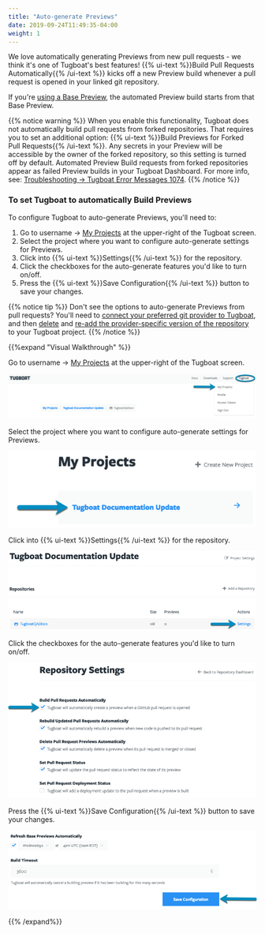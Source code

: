 ```yaml
---
title: "Auto-generate Previews"
date: 2019-09-24T11:49:35-04:00
weight: 1
---
```


We love automatically generating Previews from new pull requests - we think it's
one of Tugboat's best features! {{% ui-text %}}Build Pull Requests
Automatically{{% /ui-text %}} kicks off a new Preview build whenever a pull
request is opened in your linked git repository.

If you're [using a Base Preview](/building-a-preview/work-with-base-previews/),
the automated Preview build starts from that Base Preview.

{{% notice warning %}} When you enable this functionality, Tugboat does not
automatically build pull requests from forked repositories. That requires you to
set an additional option: {{% ui-text %}}Build Previews for Forked Pull
Requests{{% /ui-text %}}. Any secrets in your Preview will be accessible by the
owner of the forked repository, so this setting is turned off by default.
Automated Preview Build requests from forked repositories appear as failed
Preview builds in your Tugboat Dashboard. For more info, see:
[Troubleshooting -> Tugboat Error Messages 1074](/troubleshooting/fix-problem-x/#1074-repo-configuration-does-not-allow-building-of-pull-requests-from-forks).
{{% /notice %}}

### To set Tugboat to automatically Build Previews

To configure Tugboat to auto-generate Previews, you'll need to:

1. Go to username -> [My Projects](https://dashboard.tugboat.qa/projects) at the
   upper-right of the Tugboat screen.
2. Select the project where you want to configure auto-generate settings for
   Previews.
3. Click into {{% ui-text %}}Settings{{% /ui-text %}} for the repository.
4. Click the checkboxes for the auto-generate features you'd like to turn
   on/off.
5. Press the {{% ui-text %}}Save Configuration{{% /ui-text %}} button to save
   your changes.

{{% notice tip %}} Don't see the options to auto-generate Previews from pull
requests? You'll need to
[connect your preferred git provider to Tugboat](/setting-up-tugboat/connect-with-your-provider/),
and then
[delete](/setting-up-tugboat/select-repo-settings/#delete-the-repository) and
[re-add the provider-specific version of the repository](/setting-up-tugboat/add-repos-to-the-project/)
to your Tugboat project. {{% /notice %}}

{{%expand "Visual Walkthrough" %}}

Go to username -> [My Projects](https://dashboard.tugboat.qa/projects) at the
upper-right of the Tugboat screen.

![Go to username -> My Projects](/_images/go-to-user-my-projects.png)

Select the project where you want to configure auto-generate settings for
Previews.

![Select the project](/_images/select-a-project.png)

Click into {{% ui-text %}}Settings{{% /ui-text %}} for the repository.

![Go to Repository Settings](/_images/go-to-repository-settings.png)

Click the checkboxes for the auto-generate features you'd like to turn on/off.

![Click the checkboxes to turn auto-build Preview options on or off](/_images/auto-build-preview-repository-settings.png)

Press the {{% ui-text %}}Save Configuration{{% /ui-text %}} button to save your
changes.

![Press the Save Configuration button](/_images/repository-settings-press-save-configuration.png)

{{% /expand%}}
